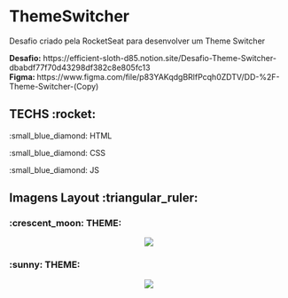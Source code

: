 # ThemeSwitcher

<p>Desafio criado pela RocketSeat para desenvolver um Theme Switcher</p>
<b>Desafio:</b> https://efficient-sloth-d85.notion.site/Desafio-Theme-Switcher-dbabdf77f70d43298df382c8e805fc13 <br>
<b>Figma: </b> https://www.figma.com/file/p83YAKqdgBRlfPcqh0ZDTV/DD-%2F-Theme-Switcher-(Copy)

<h2>TECHS  :rocket:</h2>
<p>:small_blue_diamond: HTML </p>
<p>:small_blue_diamond: CSS</p>
<p>:small_blue_diamond: JS</p>

<h2>Imagens Layout :triangular_ruler:</h2>

<h3> :crescent_moon: THEME:  </h3>
  <p align="center">
    <img src="https://user-images.githubusercontent.com/86384828/158475103-0c965b9f-cae0-4386-93ad-7c73829e447c.png"></p>
<h3> :sunny: THEME:  </h3>
  <p align="center">
    <img src="https://user-images.githubusercontent.com/86384828/158475310-940f8807-d59b-4f03-910d-207709f1e046.png"></p>

